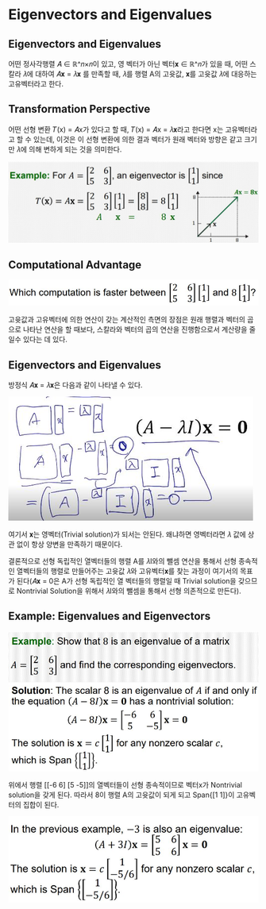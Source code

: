 # Eigenvectors and Eigenvalues



## Eigenvectors and Eigenvalues

어떤 정사각행렬 𝐴 ∈ ℝ^𝑛×𝑛이 있고, 영 벡터가 아닌 벡터𝐱 ∈ ℝ^𝑛가 있을 때, 어떤 스칼라 𝜆에 대하여 𝐴𝐱 = 𝜆𝐱 를 만족할 때,  𝜆를 행렬 A의 고윳값, 𝐱를 고윳값 𝜆에 대응하는 고유벡터라고 한다. 



## Transformation Perspective 

어떤 선형 변환 𝑇(x) = 𝐴x가 있다고 할 때, 𝑇(x) = 𝐴x = 𝜆𝐱라고 한다면 x는 고유벡터라고 할 수 있는데, 이것은 이 선형 변환에 의한 결과 벡터가 원래 벡터와 방향은 같고 크기만  𝜆에 의해 변하게 되는 것을 의미한다. 

![](./Figure/Eigenvectors_and_eigenvalues1.JPG)



## Computational Advantage

![](./Figure/Eigenvectors_and_eigenvalues2.JPG)

고윳값과 고유벡터에 의한 연산이 갖는 계산적인 측면의 장점은 원래 행렬과 벡터의 곱으로 나타난 연산을 할 때보다, 스칼라와 벡터의 곱의 연산을 진행함으로서 계산량을 줄일수 있다는 데 있다.  



## Eigenvectors and Eigenvalues

방정식 𝐴𝐱 = 𝜆𝐱은 다음과 같이 나타낼 수 있다.

![](./Figure/Eigenvectors_and_eigenvalues3.JPG)

여기서 𝐱는 영벡터(Trivial solution)가 되서는 안된다. 왜냐하면 영벡터라면 𝜆 값에 상관 없이 항상 양변을 만족하기 때문이다. 

결론적으로 선형 독립적인 열벡터들의 행렬 A를 𝜆I와의 뺄셈 연산을 통해서 선형 종속적인 열벡터들의 행렬로 만들어주는 고윳값 𝜆와 고유벡터𝐱를 찾는 과정이 여기서의 목표가 된다(𝐴𝐱 = 0은 A가 선형 독립적인 열 벡터들의 행렬일 때 Trivial solution을 갖으므로 Nontrivial Solution을 위해서 𝜆I와의 뺄셈을 통해서 선형 의존적으로 만든다). 



## Example: Eigenvalues and Eigenvectors

![](./Figure/Eigenvectors_and_eigenvalues4.JPG)

위에서 행렬 [[-6 6] [5 -5]]의 열벡터들이 선형 종속적이므로 벡터x가 Nontrivial solution을 갖게 된다. 따라서 8이 행렬 A의 고윳값이 되게 되고 Span{[1 1]}이 고유벡터의 집합이 된다. 

![](./Figure/Eigenvectors_and_eigenvalues5.JPG)
